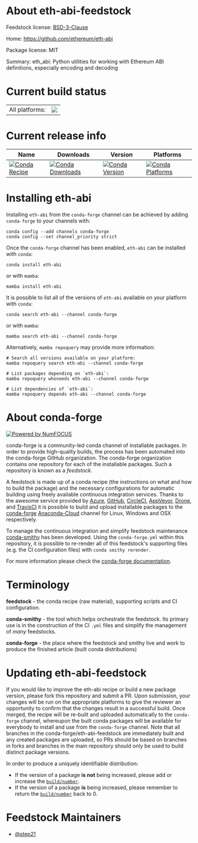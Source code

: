 About eth-abi-feedstock
=======================

Feedstock license: [BSD-3-Clause](https://github.com/conda-forge/eth-abi-feedstock/blob/main/LICENSE.txt)

Home: https://github.com/ethereum/eth-abi

Package license: MIT

Summary: eth_abi: Python utilities for working with Ethereum ABI definitions, especially encoding and decoding

Current build status
====================


<table><tr><td>All platforms:</td>
    <td>
      <a href="https://dev.azure.com/conda-forge/feedstock-builds/_build/latest?definitionId=10595&branchName=main">
        <img src="https://dev.azure.com/conda-forge/feedstock-builds/_apis/build/status/eth-abi-feedstock?branchName=main">
      </a>
    </td>
  </tr>
</table>

Current release info
====================

| Name | Downloads | Version | Platforms |
| --- | --- | --- | --- |
| [![Conda Recipe](https://img.shields.io/badge/recipe-eth--abi-green.svg)](https://anaconda.org/conda-forge/eth-abi) | [![Conda Downloads](https://img.shields.io/conda/dn/conda-forge/eth-abi.svg)](https://anaconda.org/conda-forge/eth-abi) | [![Conda Version](https://img.shields.io/conda/vn/conda-forge/eth-abi.svg)](https://anaconda.org/conda-forge/eth-abi) | [![Conda Platforms](https://img.shields.io/conda/pn/conda-forge/eth-abi.svg)](https://anaconda.org/conda-forge/eth-abi) |

Installing eth-abi
==================

Installing `eth-abi` from the `conda-forge` channel can be achieved by adding `conda-forge` to your channels with:

```
conda config --add channels conda-forge
conda config --set channel_priority strict
```

Once the `conda-forge` channel has been enabled, `eth-abi` can be installed with `conda`:

```
conda install eth-abi
```

or with `mamba`:

```
mamba install eth-abi
```

It is possible to list all of the versions of `eth-abi` available on your platform with `conda`:

```
conda search eth-abi --channel conda-forge
```

or with `mamba`:

```
mamba search eth-abi --channel conda-forge
```

Alternatively, `mamba repoquery` may provide more information:

```
# Search all versions available on your platform:
mamba repoquery search eth-abi --channel conda-forge

# List packages depending on `eth-abi`:
mamba repoquery whoneeds eth-abi --channel conda-forge

# List dependencies of `eth-abi`:
mamba repoquery depends eth-abi --channel conda-forge
```


About conda-forge
=================

[![Powered by
NumFOCUS](https://img.shields.io/badge/powered%20by-NumFOCUS-orange.svg?style=flat&colorA=E1523D&colorB=007D8A)](https://numfocus.org)

conda-forge is a community-led conda channel of installable packages.
In order to provide high-quality builds, the process has been automated into the
conda-forge GitHub organization. The conda-forge organization contains one repository
for each of the installable packages. Such a repository is known as a *feedstock*.

A feedstock is made up of a conda recipe (the instructions on what and how to build
the package) and the necessary configurations for automatic building using freely
available continuous integration services. Thanks to the awesome service provided by
[Azure](https://azure.microsoft.com/en-us/services/devops/), [GitHub](https://github.com/),
[CircleCI](https://circleci.com/), [AppVeyor](https://www.appveyor.com/),
[Drone](https://cloud.drone.io/welcome), and [TravisCI](https://travis-ci.com/)
it is possible to build and upload installable packages to the
[conda-forge](https://anaconda.org/conda-forge) [Anaconda-Cloud](https://anaconda.org/)
channel for Linux, Windows and OSX respectively.

To manage the continuous integration and simplify feedstock maintenance
[conda-smithy](https://github.com/conda-forge/conda-smithy) has been developed.
Using the ``conda-forge.yml`` within this repository, it is possible to re-render all of
this feedstock's supporting files (e.g. the CI configuration files) with ``conda smithy rerender``.

For more information please check the [conda-forge documentation](https://conda-forge.org/docs/).

Terminology
===========

**feedstock** - the conda recipe (raw material), supporting scripts and CI configuration.

**conda-smithy** - the tool which helps orchestrate the feedstock.
                   Its primary use is in the construction of the CI ``.yml`` files
                   and simplify the management of *many* feedstocks.

**conda-forge** - the place where the feedstock and smithy live and work to
                  produce the finished article (built conda distributions)


Updating eth-abi-feedstock
==========================

If you would like to improve the eth-abi recipe or build a new
package version, please fork this repository and submit a PR. Upon submission,
your changes will be run on the appropriate platforms to give the reviewer an
opportunity to confirm that the changes result in a successful build. Once
merged, the recipe will be re-built and uploaded automatically to the
`conda-forge` channel, whereupon the built conda packages will be available for
everybody to install and use from the `conda-forge` channel.
Note that all branches in the conda-forge/eth-abi-feedstock are
immediately built and any created packages are uploaded, so PRs should be based
on branches in forks and branches in the main repository should only be used to
build distinct package versions.

In order to produce a uniquely identifiable distribution:
 * If the version of a package **is not** being increased, please add or increase
   the [``build/number``](https://docs.conda.io/projects/conda-build/en/latest/resources/define-metadata.html#build-number-and-string).
 * If the version of a package **is** being increased, please remember to return
   the [``build/number``](https://docs.conda.io/projects/conda-build/en/latest/resources/define-metadata.html#build-number-and-string)
   back to 0.

Feedstock Maintainers
=====================

* [@step21](https://github.com/step21/)

